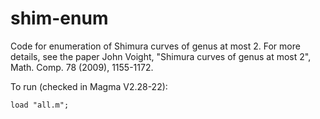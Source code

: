 # shim-enum

Code for enumeration of Shimura curves of genus at most 2.  For more details,
see the paper John Voight, "Shimura curves of genus at most 2", Math. Comp. 78 (2009), 1155-1172.

To run (checked in Magma V2.28-22):

```
load "all.m";
```

